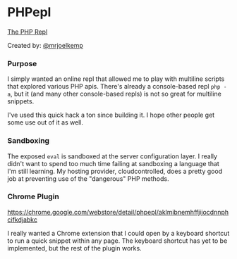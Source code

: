 PHPepl
======

[The PHP Repl](http://phpepl.cloudcontrolled.com/)

Created by: [@mrjoelkemp](http://www.twitter.com/mrjoelkemp)

### Purpose

I simply wanted an online repl that allowed me to
play with multiline scripts that explored various PHP apis. There's already a console-based repl `php -a`, but it (and many other console-based repls) is not so great for multiline snippets.

I've used this quick hack a ton since building it. I hope other people get some use out of it as well.

### Sandboxing

The exposed `eval` is sandboxed at the server configuration layer. I really didn't want to spend too much time failing at sandboxing a language that I'm still learning. My hosting provider, cloudcontrolled, does a pretty good job at preventing use of the "dangerous" PHP methods.

### Chrome Plugin

https://chrome.google.com/webstore/detail/phpepl/aklmibnemhffjijocdnnphcifkdjabkc

I really wanted a Chrome extension that I could open by a keyboard shortcut to run a quick snippet within any page. The keyboard shortcut has yet to be implemented, but the rest of the plugin works.

